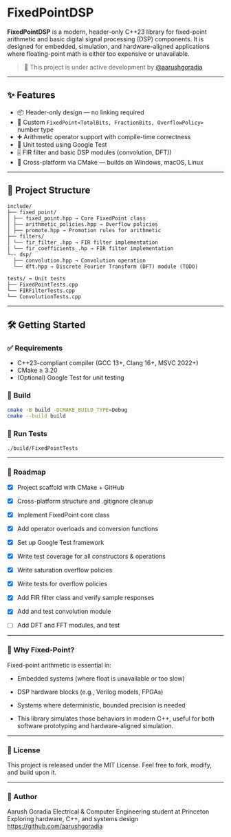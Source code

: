 ﻿# FixedPointDSP

**FixedPointDSP** is a modern, header-only C++23 library for fixed-point arithmetic and basic digital signal processing (DSP) components. It is designed for embedded, simulation, and hardware-aligned applications where floating-point math is either too expensive or unavailable.

> 🚧 This project is under active development by [@aarushgoradia](https://github.com/aarushgoradia)

---

## ✨ Features

- 📦 Header-only design — no linking required
- 🧮 Custom `FixedPoint<TotalBits, FractionBits, OverflowPolicy>` number type
- ➕ Arithmetic operator support with compile-time correctness
- 🧪 Unit tested using Google Test
- 🎚️ FIR filter and basic DSP modules (convolution, DFT))
- 🧰 Cross-platform via CMake — builds on Windows, macOS, Linux

---

## 📁 Project Structure
```
include/
├── fixed_point/
│ ├── fixed_point.hpp → Core FixedPoint class
│ ├── arithmetic_policies.hpp → Overflow policies
│ ├── promote.hpp → Promotion rules for arithmetic
├── filters/
│ └── fir_filter_.hpp → FIR filter implementation
| └── fir_coefficients_.hp → FIR filter implementation
└-- dsp/
  ├── convolution.hpp → Convolution operation
  └── dft.hpp → Discrete Fourier Transform (DFT) module (TODO)

tests/ → Unit tests
├── FixedPointTests.cpp
└── FIRFilterTests.cpp
└── ConvolutionTests.cpp
```
---

## 🛠️ Getting Started

### ✅ Requirements

- C++23-compliant compiler (GCC 13+, Clang 16+, MSVC 2022+)
- CMake ≥ 3.20
- (Optional) Google Test for unit testing

### 🔧 Build

```bash
cmake -B build -DCMAKE_BUILD_TYPE=Debug
cmake --build build
``` 

### 🧪 Run Tests

```bash
./build/FixedPointTests
```

---

### 🎯 Roadmap
- [x] Project scaffold with CMake + GitHub

- [x] Cross-platform structure and .gitignore cleanup

- [x] Implement FixedPoint core class

- [x] Add operator overloads and conversion functions

- [x] Set up Google Test framework

- [x] Write test coverage for all constructors & operations

- [X] Write saturation overflow policies

- [X] Write tests for overflow policies

- [X] Add FIR filter class and verify sample responses

- [X] Add and test convolution module

- [ ] Add DFT and FFT modules, and test

---

### 🧠 Why Fixed-Point?
Fixed-point arithmetic is essential in:

- Embedded systems (where float is unavailable or too slow)

- DSP hardware blocks (e.g., Verilog models, FPGAs)

- Systems where deterministic, bounded precision is needed

- This library simulates those behaviors in modern C++, useful for both software prototyping and hardware-aligned simulation.

---

### 📜 License
This project is released under the MIT License.
Feel free to fork, modify, and build upon it.

---

### 👋 Author
Aarush Goradia
Electrical & Computer Engineering student at Princeton
Exploring hardware, C++, and systems design
https://github.com/aarushgoradia